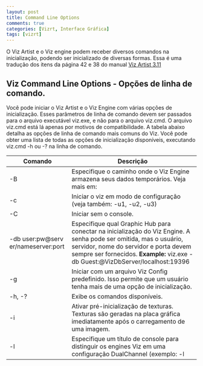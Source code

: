 ```yaml
---
layout: post
title: Command Line Options
comments: true
categories: [Vizrt, Interface Gráfica]
tags: [vizrt]
---
```


O Viz Artist e o Viz engine podem receber diversos comandos na inicialização, podendo ser inicializado de diversas formas.
Essa é uma tradução dos itens da página 42 e 38 do manual [Viz Artist 3.11](http://docs.vizrt.com/viz-artist-guide-3.11.pdf#page=42)

##  Viz Command Line Options - Opções de linha de comando.

Você pode iniciar o Viz Artist e o Viz Engine com várias opções de inicialização.
Esses parâmetros de linha de comando devem ser passados para o arquivo executável viz.exe, e não para o arquivo viz.cmd. O arquivo viz.cmd está lá apenas por motivos de compatibilidade. A tabela abaixo detalha as opções de linha de comando mais comuns do Viz. Você pode obter uma lista de todas as opções de inicialização disponíveis, executando viz.cmd -h ou -? na linha de comando.

| Comando                             | Descrição                                                                                                                                                                                                                                                                                                                                                                                                                                                                             |
|-------------------------------------|---------------------------------------------------------------------------------------------------------------------------------------------------------------------------------------------------------------------------------------------------------------------------------------------------------------------------------------------------------------------------------------------------------------------------------------------------------------------------------------|
| -B                                  | Especifique o caminho onde o Viz Engine armazena seus dados temporários. Veja mais em:                                                                                                                                                                                                                                                                                                                                                                                                |
| -c                                  | Iniciar o viz em modo de configuração (veja também: -u1, -u2, -u3)                                                                                                                                                                                                                                                                                                                                                                                                                    |
| -C                                  | Iniciar sem o console.                                                                                                                                                                                                                                                                                                                                                                                                                                                                |
| -db user:pw@serv er/nameserver:port | Especifique qual Graphic Hub para conectar na inicialização do Viz Engine. A senha pode ser omitida, mas o usuário, servidor, nome do servidor e porta devem sempre ser fornecidos. **Example:** viz.exe -db Guest:@VizDbServer/localhost:19396                                                                                                                                                                                                                                       |
| -g                                  | Iniciar com um arquivo Viz Config predefinido. Isso permite que um usuário tenha mais de uma opção de inicialização.                                                                                                                                                                                                                                                                                                                                                                  |
| -h, -?                              | Exibe os comandos disponíveis.                                                                                                                                                                                                                                                                                                                                                                                                                                                        |
| -i                                  | Ativar pré-inicialização de texturas. Texturas são geradas na placa gráfica imediatamente após o carregamento de uma imagem.                                                                                                                                                                                                                                                                                                                                                          |
| -l                                  | Especifique um título de console para distinguir os engines Viz em uma configuração DualChannel (exemplo: -l <title>).                                                                                                                                                                                                                                                                                                                                                                |
| -n -o <cena> -o <layer> <cena>      | Iniciar no modo Viz Engine (veja também: -u1, -u2, -u3).  Existe também um argumento opcional que pode fornecer uma cena que é carregada na inicialização com a seguinte sintaxe: SCENE * scene_id ... carrega scene_id na camada principal (main layer). 1 SCENE * scene_id ... carrega scene_id na camada principal (main layer). 0 SCENE * scene_id ... carrega scene_id na camada de fundo (back layer). 2 SCENE * scene_id ... carrega scene_id na camada frontal (front layer). |
| -P                                  | Desativa a captura automática do mouse.                                                                                                                                                                                                                                                                                                                                                                                                                                               |
| -t                                  | Ativa o modo não interativo para todas as ocorrências, exceto problemas de dongle e configuração do driver de som. O modo não interativo foi introduzido para casos de uso em que não há usuário e quando não há interface gráfica com a qual é possível interagir.                                                                                                                                                                                                                   |
| -T                                  | Mantenha o Console do Engine Viz sempre acima das janelas.                                                                                                                                                                                                                                                                                                                                                                                                                            |
| -u1, -u2, -u3 (até um máximo de 24) | Para sistemas com duas ou mais placas gráficas (ou seja, Trio One Box / Dual Channel). Especifique GPU1 (-u1), GPU2 (-u2), etc., para executar o Viz Artist.  Veja os sistemas com duas ou mais GPUs. (pág 44 item 2.3.1)                                                                                                                                                                                                                                                             |
| -v [argumento]                      | Ative o modo detalhado. Isso permite que todas as informações possíveis sejam mostradas no Viz Engine Console. O argumento opcional é um número composto pela adição de: 1: Produz saída detalhada para console. 2: Adiciona de data / hora. 4: Faz o log do OpenGL. 16: Faz o log das mensagens de textura 2D. 32: Faz o log das mensagens relacionadas ao Graphic Hub. 64: Faz o log das mensagens médias e altas do OpenGL.                                                        |
| -w                                  | Iniciar no modo Engine e mostre as janelas de renderização (modo videowall).                                                                                                                                                                                                                                                                                                                                                                                                          |
| -W                                  | Desativar a reinicialização caso a inicialização falhe.                                                                                                                                                                                                                                                                                                                                                                                                                               |
| -x                                  | Iniciar sem interface gráfica.                                                                                                                                                                                                                                                                                                                                                                                                                                                        |
| -X                                  | Gravar arquivo de "dump" completo (despejo de memória completo) em caso de falha de programa.                                                                                                                                                                                                                                                                                                                                                                                         |
| -y                                  | Comece no modo Artist. O Viz Artist é iniciado pelo Viz Engine depois que o Engine é iniciado.                                                                                                                                                                                                                                                                                                                                                                                        |
| -Y <caminho>                        | Especifique o caminho onde o Viz Engine armazena seus dados (veja a página "Viz Artist/Engine Folders" na seção Software Configuration do PDF em: http://documentation.vizrt.com/viz-engine)                                                                                                                                                                                                                                                                                          |
Qualquer dúvida, me escreva!
